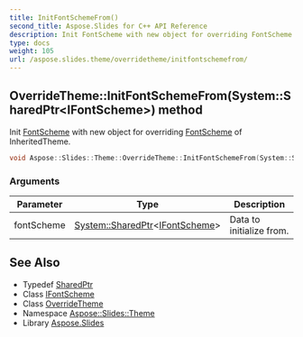 ```yaml
---
title: InitFontSchemeFrom()
second_title: Aspose.Slides for C++ API Reference
description: Init FontScheme with new object for overriding FontScheme of InheritedTheme.
type: docs
weight: 105
url: /aspose.slides.theme/overridetheme/initfontschemefrom/
---
```

## OverrideTheme::InitFontSchemeFrom(System::SharedPtr\<IFontScheme\>) method


Init [FontScheme](../../fontscheme/) with new object for overriding [FontScheme](../../fontscheme/) of InheritedTheme.

```cpp
void Aspose::Slides::Theme::OverrideTheme::InitFontSchemeFrom(System::SharedPtr<IFontScheme> fontScheme) override
```


### Arguments

| Parameter | Type | Description |
| --- | --- | --- |
| fontScheme | [System::SharedPtr](../../../system/sharedptr/)\<[IFontScheme](../../ifontscheme/)\> | Data to initialize from. |

## See Also

* Typedef [SharedPtr](../../../system/sharedptr/)
* Class [IFontScheme](../../ifontscheme/)
* Class [OverrideTheme](../)
* Namespace [Aspose::Slides::Theme](../../)
* Library [Aspose.Slides](../../../)